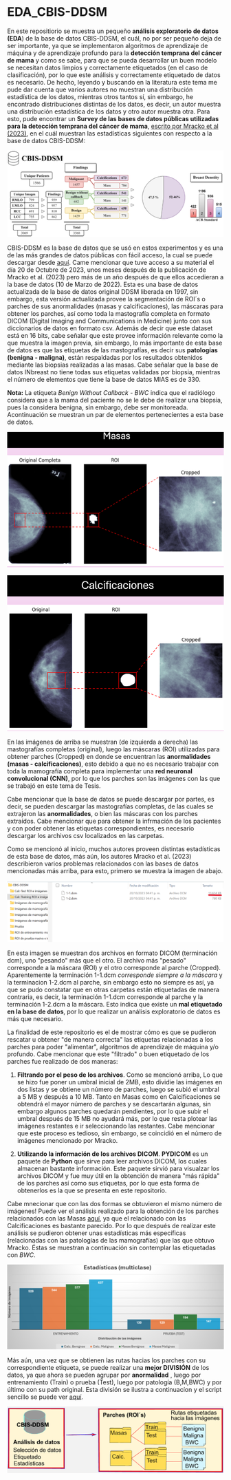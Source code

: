 # EDA_CBIS-DDSM
En este repositiorio se muestra un pequeño **análisis exploratorio de datos (EDA**) de la base de datos CBIS-DDSM, el cuál, no por ser pequeño deja de ser importante, ya que se implementaron algoritmos de aprendizaje de máquina y de aprendizaje profundo para la **detección temprana del cáncer de mama** y como se sabe, para que se pueda desarrollar un buen modelo se necesitan datos limpios y correctamente etiquetados (en el caso de clasificación), por lo que este análisis y correctamente etiquetado de datos es necesario. De hecho, leyendo y buscando en la literatura este tema me pude dar cuenta que varios autores no muestran una distribución estadística de los datos, mientras otros tantos sí, sin embargo, he encontrado distribuciones distintas de los datos, es decir, un autor muestra una distribución estadística de los datos y otro autor muestra otra. Para esto, pude encontrar un **Survey de las bases de datos públicas utilizadas para la detección temprana del cáncer de mama**, [escrito por Mracko et al (2023)](./docs/jimaging-09-00095.pdf), en el cuál muestran las estadísticas siguientes con respecto a la base de datos CBIS-DDSM:

![Estadísticas obtenidas por Mracko et al. (2023)](./docs/CBIS.png)

CBIS-DDSM es la base de datos que se usó en estos experimentos y es una de las más grandes de datos públicas con fácil acceso, la cual se puede descargar desde [aquí](https://www.cancerimagingarchive.net/collection/cbis-ddsm). Came mencionar que tuve acceso a su material el día 20 de Octubre de 2023, unos meses después de la publicación de Mracko et al. (2023) pero más de un año después de que ellos accedieran a la base de datos (10 de Marzo de 2022). Esta es una base de datos actualizada de la base de datos original DDSM liberada en 1997, sin embargo, esta versión actualizada provee la segmentación de ROI´s o parches de sus anormalidades (masas y calcificaciones), las máscaras para obtener los parches, así como toda la mastografía completa en formato DICOM (Digital Imaging and Communications in Medicine) junto con sus diccionarios de datos en formato csv. Además de decir que este dataset está en 16 bits, cabe señalar que este provee información relevante como la que muestra la imagen previa, sin embargo, lo más importante de esta base de datos es que las etiquetas de las mastografías, es decir sus **patologías (benigna - maligna)**, están respaldadas por los resultados obtenidos mediante las biopsias realizadas a las masas. Cabe señalar que la base de datos INbreast no tiene todas sus etiquetas validadas por biopsia, mientras el número de elementos que tiene la base de datos MIAS es de 330. 

**Nota:** La etiqueta *Benign Without Callback - BWC* indica que el radiólogo considera que a la mama del paciente no se le debe de realizar una biopsia, pues la considera benigna, sin embargo, debe ser monitoreada. Acontinuación se muestran un par de elementos pertenecientes a esta base de datos. 

![Masas](./docs/Masas.png)

![Calc](./docs/Calc.png)

En las imágenes de arriba se muestran (de izquierda a derecha) las mastografías completas (original), luego las máscaras (ROI) utilizadas para obtener parches (Cropped) en donde se encuentran las **anormalidades (masas - calcificaciones)**, esto debido a que no es necesario trabajar con toda la mamografía completa para implementar una **red neuronal convolucional (CNN)**, por lo que los parches son las imágenes con las que se trabajó en este tema de Tesis.

Cabe mencionar que la base de datos se puede descargar por partes, es decir, se pueden descargar las mastografías completas, de las cuales se extrajeron las **anormalidades**, o bien las máscaras con los parches extraídos. Cabe mencionar que para obtener la infrmación de los pacientes y con  poder obtener las etiquetas correspondientes, es necesario descargar los archivos csv localizados en las carpetas.

Como se mencionó al inicio, muchos autores proveen distintas estadísticas de esta base de datos, más aún, los autores Mracko et al. (2023) describieron varios problemas relacionados con las bases de datos mencionadas más arriba, para esto, primero se muestra la imagen de abajo.

![Problema](./docs/problemas1.png)

En esta imagen se muestran dos archivos en formato DICOM (terminación dcm), uno "pesando" más que el otro. El archivo más "pesado" corresponde a la máscara (ROI) y el otro corresponde al parche (Cropped). Aparentemente la terminación 1-1.dcm *corresponde siempre a la máscara* y la terminacion 1-2.dcm al parche, sin embargo esto no siempre es así, ya que se pudo constatar que en otras carpetas están etiquetadas de manera contraria, es decir, la terminación 1-1.dcm corresponde al parche y la terminación 1-2.dcm a la máscara. Esto indica que existe un **mal etiquetado en la base de datos**, por lo que realizar un análisis exploratorio de datos es más que necesario.

La finalidad de este repositorio es el de mostrar cómo es que se pudieron rescatar u obtener "de manera correcta" las etiquetas relacionadas a los parches para poder "alimentar", algoritmos de aprendizaje de máquina y/o profundo. Cabe mencionar que este "filtrado" o buen etiquetado de los parches fue realizado de dos maneras:

1) **Filtrando por el peso de los archivos**. Como se mencionó arriba, Lo que se hizo fue poner un umbral inicial de 2MB, esto dividie las imágenes en dos listas y se obtiene un número de parches, luego se subió el umbral a 5 MB y después a 10 MB. Tanto en Masas como en Calcificaciones se obtendrá el mayor número de parches y se descartarán algunas, sin embargo algunos parches quedarán pendientes, por lo que subir el umbral después de 15 MB no ayudará más, por lo que resta plotear las imágenes restantes e ir seleccionando las restantes. Cabe mencionar que este proceso es tedioso, sin embargo, se coincidió en el número de imágenes mencionado por Mracko.

2) **Utilizando la información de los archivos DICOM**. **PYDICOM** es un paquete de **Python** que sirve para leer archivos DICOM, los cuales almacenan bastante información. Este paquete sirvió para visualzar los archivos DICOM y fue muy útil en la obtención de manera "más rápida" de los parches así como sus etiquetas, por lo que esta forma de obtenerlos es la que se presenta en este repositorio.

Cabe mnecionar que con las dos formas se obtuvieron el mismo número de imágenes! Puede ver el análisis realizado para la obtención de los parches relacionados con las Masas [aquí](./labeled_cropped_MASS.ipynb), ya que el relacionado con las Calcificaciones es bastante parecido. Por lo que después de realizar este análisis se pudieron obtener unas estadísticas más específicas (relacionadas con las patologías de las mamografías) que las que obtuvo Mracko. Éstas se muestran a continuación sin contemplar las etiquetadas con *BWC*.

![Estadísticas Obtenidas](./docs/estadisticas.png)

Más aún, una vez que se obtienen las rutas hacias los parches con su correspondiente etiqueta, se puede realizar una **mejor DIVISIÓN** de los datos, ya que ahora se pueden agrupar por **anormalidad** , luego por entrenamiento (Train) o prueba (Test), luego por patología (B,M,BWC) y por último con su path original. Esta división se ilustra a continuacíon y el script sencillo se puede ver [aquí](./Copiar_parches_a_otro_destino.ipynb).

![Nueva División de los datos](./docs/analisis.png)
